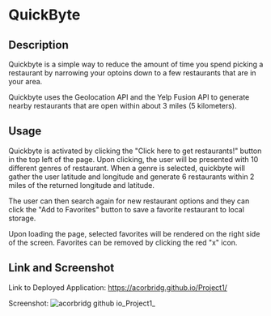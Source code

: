 # QuickByte

## Description

Quickbyte is a simple way to reduce the amount of time you spend picking a restaurant by narrowing your optoins down to a few restaurants that are in your area.

Quickbyte uses the Geolocation API and the Yelp Fusion API to generate nearby restaurants that are open within about 3 miles (5 kilometers). 

## Usage

Quickbyte is activated by clicking the "Click here to get restaurants!" button in the top left of the page. Upon clicking, the user will be presented with 10 different genres of restaurant. When a genre is selected, quickbyte will gather the user latitude and longitude and generate 6 restaurants within 2 miles of the returned longitude and latitude. 

The user can then search again for new restaurant options and they can click the "Add to Favorites" button to save a favorite restaurant to local storage.

Upon loading the page, selected favorites will be rendered on the right side of the screen. Favorites can be removed by clicking the red "x" icon. 

## Link and Screenshot

Link to Deployed Application: https://acorbridg.github.io/Project1/

Screenshot:
![acorbridg github io_Project1_](https://user-images.githubusercontent.com/104692375/182275324-cf355e53-86fe-419c-b27f-b893b4053310.png)
